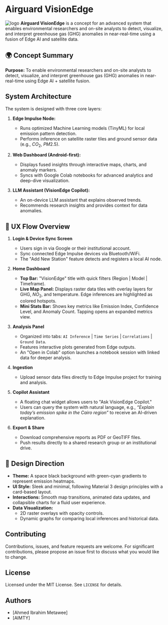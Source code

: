 # Airguard VisionEdge
![logo](img/logo.gif)
**Airguard VisionEdge** is a concept for an advanced system that enables environmental researchers and on-site analysts to detect, visualize, and interpret greenhouse gas (GHG) anomalies in near-real-time using a fusion of Edge AI and satellite data.

## 🌍 Concept Summary

**Purpose:** To enable environmental researchers and on-site analysts to detect, visualize, and interpret greenhouse gas (GHG) anomalies in near-real-time using Edge AI + satellite fusion.

## System Architecture

The system is designed with three core layers:

1.  **Edge Impulse Node:**
    * Runs optimized Machine Learning models (TinyML) for local emission pattern detection.
    * Performs inference on satellite raster tiles and ground sensor data (e.g., $CO_2$, $PM2.5$).

2.  **Web Dashboard (Android-first):**
    * Displays fused insights through interactive maps, charts, and anomaly markers.
    * Syncs with Google Colab notebooks for advanced analytics and deep-dive visualization.

3.  **LLM Assistant (VisionEdge Copilot):**
    * An on-device LLM assistant that explains observed trends.
    * Recommends research insights and provides context for data anomalies.

## 📱 UX Flow Overview

1.  **Login & Device Sync Screen**
    * Users sign in via Google or their institutional account.
    * Sync connected Edge Impulse devices via Bluetooth/WiFi.
    * The "Add New Station" feature detects and registers a local AI node.

2.  **Home Dashboard**
    * **Top Bar:** "VisionEdge" title with quick filters (Region | Model | Timeframe).
    * **Live Map Panel:** Displays raster data tiles with overlay layers for GHG, $NO_2$, and temperature. Edge inferences are highlighted as colored hotspots.
    * **Mini Stats Bar:** Shows key metrics like Emission Index, Confidence Level, and Anomaly Count. Tapping opens an expanded metrics view.

3.  **Analysis Panel**
    * Organized into tabs: `AI Inference` | `Time Series` | `Correlations` | `Ground Data`.
    * Features interactive plots generated from Edge outputs.
    * An "Open in Colab" option launches a notebook session with linked data for deeper analysis.
4.  **Ingestion**
    * Upload sensor data files directly to Edge Impulse project for training and analysis.
5.  **Copilot Assistant**
    * A floating chat widget allows users to "Ask VisionEdge Copilot."
    * Users can query the system with natural language, e.g., *“Explain today’s emission spike in the Cairo region”* to receive an AI-driven explanation.

6.  **Export & Share**
    * Download comprehensive reports as PDF or GeoTIFF files.
    * Push results directly to a shared research group or an institutional drive.

## 🎨 Design Direction

* **Theme:** A space black background with green-cyan gradients to represent emission heatmaps.
* **UI Style:** Sleek and minimal, following Material 3 design principles with a card-based layout.
* **Interactions:** Smooth map transitions, animated data updates, and collapsible charts for a fluid user experience.
* **Data Visualization:**
    * 2D raster overlays with opacity controls.
    * Dynamic graphs for comparing local inferences and historical data.

## Contributing

Contributions, issues, and feature requests are welcome.
For significant contributions, please propose an issue first to discuss what you would like to change.

## License

Licensed under the MIT License. See `LICENSE` for details.

## Authors

* [Ahmed Ibrahim Metawee]
* [AIMTY]
